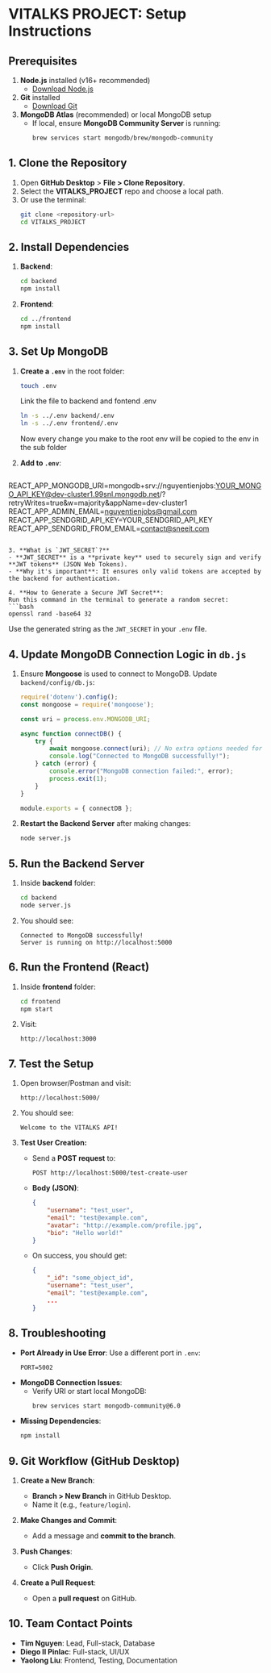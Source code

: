 # VITALKS PROJECT: Setup Instructions

## Prerequisites
1. **Node.js** installed (v16+ recommended)  
   - [Download Node.js](https://nodejs.org)  
2. **Git** installed  
   - [Download Git](https://git-scm.com/)  
3. **MongoDB Atlas** (recommended) or local MongoDB setup  
   - If local, ensure **MongoDB Community Server** is running:
     ```bash
     brew services start mongodb/brew/mongodb-community
     ```

## 1. Clone the Repository
1. Open **GitHub Desktop** > **File > Clone Repository**.
2. Select the **VITALKS_PROJECT** repo and choose a local path.
3. Or use the terminal:
   ```bash
   git clone <repository-url>
   cd VITALKS_PROJECT
   ```

## 2. Install Dependencies
1. **Backend**:
   ```bash
   cd backend
   npm install
   ```

2. **Frontend**:
   ```bash
   cd ../frontend
   npm install
   ```

## 3. Set Up MongoDB

1. **Create a `.env`** in the root folder:
   ```bash   
   touch .env
   ```
   Link the file to backend and fontend .env
   ```bash   
   ln -s ../.env backend/.env
   ln -s ../.env frontend/.env
   ```
   Now every change you make to the root env 
   will be copied to the env in the sub folder


2. **Add to `.env`**:
   ```
REACT_APP_MONGODB_URI=mongodb+srv://nguyentienjobs:YOUR_MONGO_API_KEY@dev-cluster1.99snl.mongodb.net/?retryWrites=true&w=majority&appName=dev-cluster1
REACT_APP_ADMIN_EMAIL=nguyentienjobs@gmail.com
REACT_APP_SENDGRID_API_KEY=YOUR_SENDGRID_API_KEY
REACT_APP_SENDGRID_FROM_EMAIL=contact@sneeit.com

   ```

3. **What is `JWT_SECRET`?**
   - **JWT_SECRET** is a **private key** used to securely sign and verify **JWT tokens** (JSON Web Tokens).  
   - **Why it's important**: It ensures only valid tokens are accepted by the backend for authentication.

4. **How to Generate a Secure JWT Secret**:
   Run this command in the terminal to generate a random secret:
   ```bash
   openssl rand -base64 32
   ```

   Use the generated string as the `JWT_SECRET` in your `.env` file.

## 4. Update MongoDB Connection Logic in `db.js`
1. Ensure **Mongoose** is used to connect to MongoDB. Update `backend/config/db.js`:
   ```javascript
   require('dotenv').config();
   const mongoose = require('mongoose');

   const uri = process.env.MONGODB_URI;

   async function connectDB() {
       try {
           await mongoose.connect(uri); // No extra options needed for v4+
           console.log("Connected to MongoDB successfully!");
       } catch (error) {
           console.error("MongoDB connection failed:", error);
           process.exit(1);
       }
   }

   module.exports = { connectDB };
   ```

2. **Restart the Backend Server** after making changes:
   ```bash
   node server.js
   ```

## 5. Run the Backend Server
1. Inside **backend** folder:
   ```bash
   cd backend
   node server.js
   ```

2. You should see:
   ```
   Connected to MongoDB successfully!
   Server is running on http://localhost:5000
   ```

## 6. Run the Frontend (React)
1. Inside **frontend** folder:
   ```bash
   cd frontend
   npm start
   ```

2. Visit:
   ```
   http://localhost:3000
   ```

## 7. Test the Setup
1. Open browser/Postman and visit:
   ```
   http://localhost:5000/
   ```

2. You should see:
   ```
   Welcome to the VITALKS API!
   ```

3. **Test User Creation:**
   - Send a **POST request** to:
     ```
     POST http://localhost:5000/test-create-user
     ```
   - **Body (JSON)**:
     ```json
     {
         "username": "test_user",
         "email": "test@example.com",
         "avatar": "http://example.com/profile.jpg",
         "bio": "Hello world!"
     }
     ```
   - On success, you should get:
     ```json
     {
         "_id": "some_object_id",
         "username": "test_user",
         "email": "test@example.com",
         ...
     }
     ```

## 8. Troubleshooting
- **Port Already in Use Error**: Use a different port in `.env`:
  ```
  PORT=5002
  ```
- **MongoDB Connection Issues**:
  - Verify URI or start local MongoDB:
    ```bash
    brew services start mongodb-community@6.0
    ```
- **Missing Dependencies**:
  ```bash
  npm install
  ```

## 9. Git Workflow (GitHub Desktop)
1. **Create a New Branch**:  
   - **Branch > New Branch** in GitHub Desktop.  
   - Name it (e.g., `feature/login`).

2. **Make Changes and Commit**:
   - Add a message and **commit to the branch**.

3. **Push Changes**:
   - Click **Push Origin**.

4. **Create a Pull Request**:
   - Open a **pull request** on GitHub.

## 10. Team Contact Points
- **Tim Nguyen**: Lead, Full-stack, Database  
- **Diego II Pinlac**: Full-stack, UI/UX  
- **Yaolong Liu**: Frontend, Testing, Documentation

